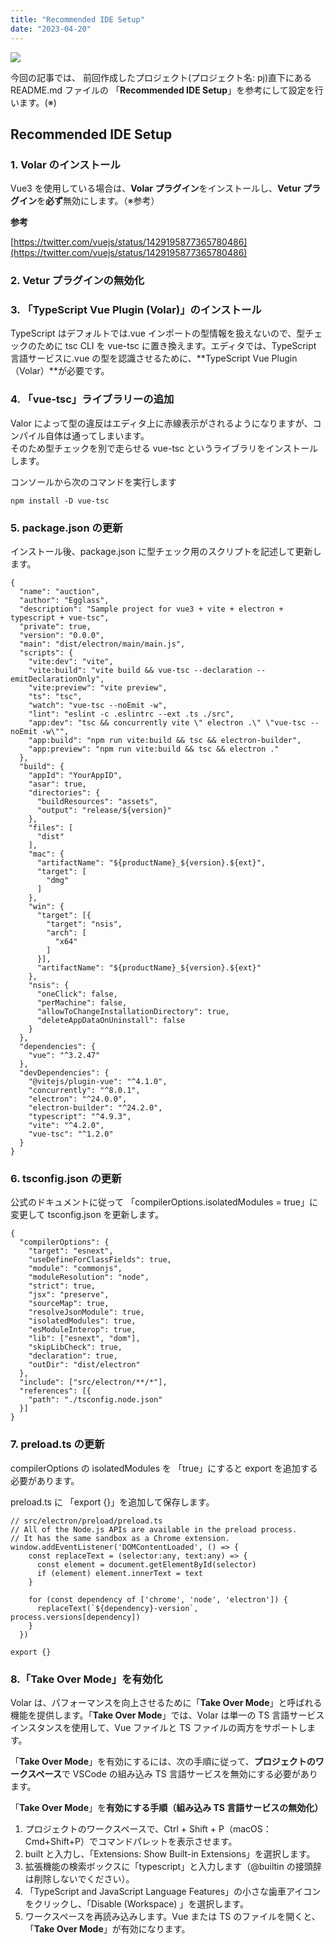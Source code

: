 ```yaml
---
title: "Recommended IDE Setup"
date: "2023-04-20"
---
```


![](https://assets.st-note.com/production/uploads/images/103551558/rectangle_large_type_2_7f3e39bf183d0e01e08921808153de65.png?width=800)

今回の記事では、 前回作成したプロジェクト(プロジェクト名: pj)直下にある README.md ファイルの 「**Recommended IDE Setup**」を参考にして設定を行います。(※)

## Recommended IDE Setup

### 1\. Volar のインストール

Vue3 を使用している場合は、**Volar プラグイン**をインストールし、**Vetur プラグイン**を**必ず**無効にします。（※参考）

**参考**

[https://twitter.com/vuejs/status/1429195877365780486](https://twitter.com/vuejs/status/1429195877365780486)

### 2\. Vetur プラグインの無効化

### 3\. 「TypeScript Vue Plugin (Volar)」のインストール

TypeScript はデフォルトでは.vue インポートの型情報を扱えないので、型チェックのために tsc CLI を vue-tsc に置き換えます。エディタでは、TypeScript 言語サービスに.vue の型を認識させるために、**TypeScript Vue Plugin（Volar）**が必要です。

### 4\. 「vue-tsc」ライブラリーの追加

Valor によって型の違反はエディタ上に赤線表示がされるようになりますが、コンパイル自体は通ってしまいます。  
そのため型チェックを別で走らせる vue-tsc というライブラリをインストールします。

コンソールから次のコマンドを実行します

```
npm install -D vue-tsc
```

### 5\. package.json の更新

インストール後、package.json に型チェック用のスクリプトを記述して更新します。

```
{
  "name": "auction",
  "author": "Egglass",
  "description": "Sample project for vue3 + vite + electron + typescript + vue-tsc",
  "private": true,
  "version": "0.0.0",
  "main": "dist/electron/main/main.js",
  "scripts": {
    "vite:dev": "vite",
    "vite:build": "vite build && vue-tsc --declaration --emitDeclarationOnly",
    "vite:preview": "vite preview",
    "ts": "tsc",
    "watch": "vue-tsc --noEmit -w",
    "lint": "eslint -c .eslintrc --ext .ts ./src",
    "app:dev": "tsc && concurrently vite \" electron .\" \"vue-tsc --noEmit -w\"",
    "app:build": "npm run vite:build && tsc && electron-builder",
    "app:preview": "npm run vite:build && tsc && electron ."
  },
  "build": {
    "appId": "YourAppID",
    "asar": true,
    "directories": {
      "buildResources": "assets",
      "output": "release/${version}"
    },
    "files": [
      "dist"
    ],
    "mac": {
      "artifactName": "${productName}_${version}.${ext}",
      "target": [
        "dmg"
      ]
    },
    "win": {
      "target": [{
        "target": "nsis",
        "arch": [
          "x64"
        ]
      }],
      "artifactName": "${productName}_${version}.${ext}"
    },
    "nsis": {
      "oneClick": false,
      "perMachine": false,
      "allowToChangeInstallationDirectory": true,
      "deleteAppDataOnUninstall": false
    }
  },
  "dependencies": {
    "vue": "^3.2.47"
  },
  "devDependencies": {
    "@vitejs/plugin-vue": "^4.1.0",
    "concurrently": "^8.0.1",
    "electron": "^24.0.0",
    "electron-builder": "^24.2.0",
    "typescript": "^4.9.3",
    "vite": "^4.2.0",
    "vue-tsc": "^1.2.0"
  }
}
```

### 6\. tsconfig.json の更新

公式のドキュメントに従って 「compilerOptions.isolatedModules = true」に変更して tsconfig.json を更新します。

```
{
  "compilerOptions": {
    "target": "esnext",
    "useDefineForClassFields": true,
    "module": "commonjs",
    "moduleResolution": "node",
    "strict": true,
    "jsx": "preserve",
    "sourceMap": true,
    "resolveJsonModule": true,
    "isolatedModules": true,
    "esModuleInterop": true,
    "lib": ["esnext", "dom"],
    "skipLibCheck": true,
    "declaration": true,
    "outDir": "dist/electron"
  },
  "include": ["src/electron/**/*"],
  "references": [{
    "path": "./tsconfig.node.json"
  }]
}
```

###

### 7\. preload.ts の更新

compilerOptions の isolatedModules を 「true」にすると export を追加する必要があります。

preload.ts に 「export {}」を追加して保存します。

```
// src/electron/preload/preload.ts
// All of the Node.js APIs are available in the preload process.
// It has the same sandbox as a Chrome extension.
window.addEventListener('DOMContentLoaded', () => {
    const replaceText = (selector:any, text:any) => {
      const element = document.getElementById(selector)
      if (element) element.innerText = text
    }

    for (const dependency of ['chrome', 'node', 'electron']) {
      replaceText(`${dependency}-version`, process.versions[dependency])
    }
  })

export {}
```

### 8.「Take Over Mode」を有効化

Volar は、パフォーマンスを向上させるために「**Take Over Mode**」と呼ばれる機能を提供します。「**Take Over Mode**」では、Volar は単一の TS 言語サービス インスタンスを使用して、Vue ファイルと TS ファイルの両方をサポートします。

「**Take Over Mode**」を有効にするには、次の手順に従って、**プロジェクトのワークスペース**で VSCode の組み込み TS 言語サービスを無効にする必要があります。

「**Take Over Mode**」を**有効にする手順（**組み込み TS 言語サービスの無効化**）**

1. プロジェクトのワークスペースで、Ctrl + Shift + P（macOS：Cmd+Shift+P）でコマンドパレットを表示させます。
2. built と入力し、「Extensions: Show Built-in Extensions」を選択します。
3. 拡張機能の検索ボックスに「typescript」と入力します（@builtin の接頭辞は削除しないでください）。
4. 「TypeScript and JavaScript Language Features」の小さな歯車アイコンをクリックし、「Disable (Workspace) 」を選択します。
5. ワークスペースを再読み込みします。Vue または TS のファイルを開くと、「**Take Over Mode**」が有効になります。

##
